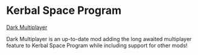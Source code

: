 # Kerbal Space Program

[Dark Multiplayer](https://d-mp.org/)
  
Dark Multiplayer is an up-to-date mod adding the long awaited multiplayer feature to Kerbal Space Program while including support for other mods!
